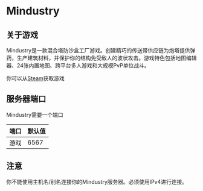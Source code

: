 # Mindustry

## 关于游戏

Mindustry是一款混合塔防沙盒工厂游戏。创建精巧的传送带供应链为炮塔提供弹药，生产建筑材料，并保护你的结构免受敌人的波状攻击。游戏特色包括地图编辑器、24张内置地图、跨平台多人游戏和大规模PvP单位战斗。

你可以从[Steam](https://store.steampowered.com/app/1127400)获取游戏

## 服务器端口

Mindustry需要一个端口

| 端口    | 默认值 |
|---------|---------|
| 游戏    | 6567    |

## 注意
你不能使用主机名/别名连接你的Mindustry服务器。必须使用IPv4进行连接。 